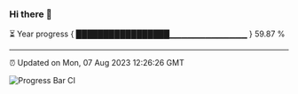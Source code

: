 ### Hi there 👋

⏳ Year progress { █████████████████▁▁▁▁▁▁▁▁▁▁▁▁▁ } 59.87 %

---

⏰ Updated on Mon, 07 Aug 2023 12:26:26 GMT

![Progress Bar CI](https://github.com/liununu/liununu/workflows/Progress%20Bar%20CI/badge.svg)
